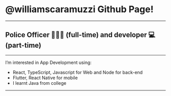  # @williamscaramuzzi Github Page!
 ----------------
 ## Police Officer 👮🏼‍♂️ (full-time) and developer 💻(part-time)
 ----------------
I’m interested in App Development using: 
- React, TypeScript, Javascript for Web and Node for back-end
- Flutter, React Native for mobile
- I learnt Java from college
-------------------

